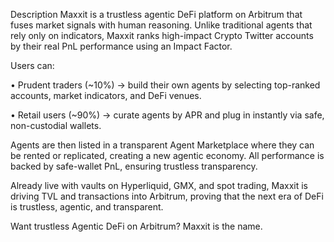 Description
Maxxit is a trustless agentic DeFi platform on Arbitrum that fuses market signals with human reasoning. Unlike traditional agents that rely only on indicators, Maxxit ranks high-impact Crypto Twitter accounts by their real PnL performance using an Impact Factor.

Users can:

• Prudent traders (~10%) → build their own agents by selecting top-ranked accounts, market indicators, and DeFi venues.

• Retail users (~90%) → curate agents by APR and plug in instantly via safe, non-custodial wallets.

Agents are then listed in a transparent Agent Marketplace where they can be rented or replicated, creating a new agentic economy. All performance is backed by safe-wallet PnL, ensuring trustless transparency.

Already live with vaults on Hyperliquid, GMX, and spot trading, Maxxit is driving TVL and transactions into Arbitrum, proving that the next era of DeFi is trustless, agentic, and transparent.

Want trustless Agentic DeFi on Arbitrum? Maxxit is the name.

